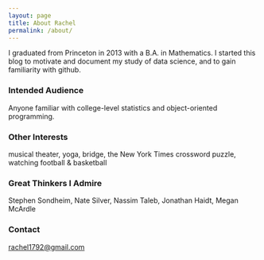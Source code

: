```yaml
---
layout: page
title: About Rachel
permalink: /about/ 
---
```


I graduated from Princeton in 2013 with a B.A. in Mathematics.  I started this blog to motivate and document my study of data science, and to gain familiarity with github.

### Intended Audience
Anyone familiar with college-level statistics and object-oriented programming.  

### Other Interests
musical theater, yoga, bridge, the New York Times crossword puzzle, watching football & basketball

### Great Thinkers I Admire
Stephen Sondheim, Nate Silver, Nassim Taleb, Jonathan Haidt, Megan McArdle 

### Contact 

[rachel1792@gmail.com](mailto:rachel1792@gmail.com)  
